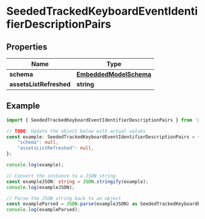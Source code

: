 
# SeededTrackedKeyboardEventIdentifierDescriptionPairs


## Properties

Name | Type
------------ | -------------
**schema** | [**EmbeddedModelSchema**](EmbeddedModelSchema)
**assetsListRefreshed** | **string**

## Example

```typescript
import { SeededTrackedKeyboardEventIdentifierDescriptionPairs } from '@pieces.app/pieces-os-client';

// TODO: Update the object below with actual values
const example: SeededTrackedKeyboardEventIdentifierDescriptionPairs = {
    "schema": null,
    "assetsListRefreshed": null,
};

console.log(example);

// Convert the instance to a JSON string
const exampleJSON: string = JSON.stringify(example);
console.log(exampleJSON);

// Parse the JSON string back to an object
const exampleParsed = JSON.parse(exampleJSON) as SeededTrackedKeyboardEventIdentifierDescriptionPairs;
console.log(exampleParsed);
```


